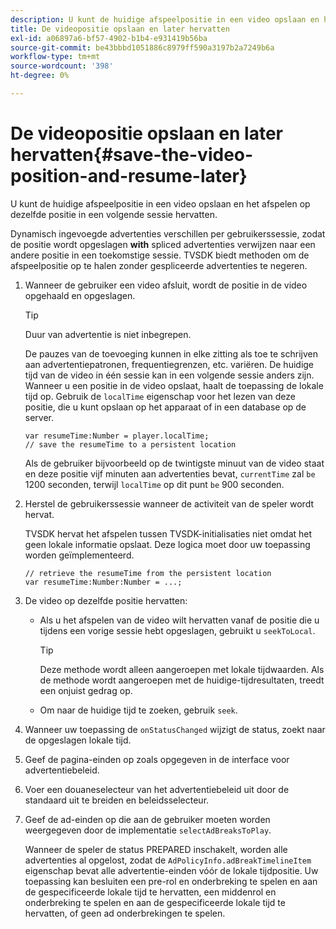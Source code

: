 ```yaml
---
description: U kunt de huidige afspeelpositie in een video opslaan en het afspelen op dezelfde positie in een volgende sessie hervatten.
title: De videopositie opslaan en later hervatten
exl-id: a06897a6-bf57-4902-b1b4-e931419b56ba
source-git-commit: be43bbbd1051886c8979ff590a3197b2a7249b6a
workflow-type: tm+mt
source-wordcount: '398'
ht-degree: 0%

---
```


# De videopositie opslaan en later hervatten{#save-the-video-position-and-resume-later}

U kunt de huidige afspeelpositie in een video opslaan en het afspelen op dezelfde positie in een volgende sessie hervatten.

Dynamisch ingevoegde advertenties verschillen per gebruikerssessie, zodat de positie wordt opgeslagen **with** spliced advertenties verwijzen naar een andere positie in een toekomstige sessie. TVSDK biedt methoden om de afspeelpositie op te halen zonder gespliceerde advertenties te negeren.

1. Wanneer de gebruiker een video afsluit, wordt de positie in de video opgehaald en opgeslagen.

   >[!TIP]
   >
   >Duur van advertentie is niet inbegrepen.

   De pauzes van de toevoeging kunnen in elke zitting als toe te schrijven aan advertentiepatronen, frequentiegrenzen, etc. variëren. De huidige tijd van de video in één sessie kan in een volgende sessie anders zijn. Wanneer u een positie in de video opslaat, haalt de toepassing de lokale tijd op. Gebruik de `localTime` eigenschap voor het lezen van deze positie, die u kunt opslaan op het apparaat of in een database op de server.

   ```
   var resumeTime:Number = player.localTime; 
   // save the resumeTime to a persistent location
   ```

   Als de gebruiker bijvoorbeeld op de twintigste minuut van de video staat en deze positie vijf minuten aan advertenties bevat, `currentTime` zal `be` 1200 seconden, terwijl `localTime` op dit punt `be` 900 seconden.

1. Herstel de gebruikerssessie wanneer de activiteit van de speler wordt hervat.

   TVSDK hervat het afspelen tussen TVSDK-initialisaties niet omdat het geen lokale informatie opslaat. Deze logica moet door uw toepassing worden geïmplementeerd.

   ```
   // retrieve the resumeTime from the persistent location 
   var resumeTime:Number:Number = ...;
   ```

1. De video op dezelfde positie hervatten:

   * Als u het afspelen van de video wilt hervatten vanaf de positie die u tijdens een vorige sessie hebt opgeslagen, gebruikt u `seekToLocal`.

      >[!TIP]
      >
      >Deze methode wordt alleen aangeroepen met lokale tijdwaarden. Als de methode wordt aangeroepen met de huidige-tijdresultaten, treedt een onjuist gedrag op.

   * Om naar de huidige tijd te zoeken, gebruik `seek`.

1. Wanneer uw toepassing de `onStatusChanged` wijzigt de status, zoekt naar de opgeslagen lokale tijd.
1. Geef de pagina-einden op zoals opgegeven in de interface voor advertentiebeleid.
1. Voer een douaneselecteur van het advertentiebeleid uit door de standaard uit te breiden en beleidsselecteur.
1. Geef de ad-einden op die aan de gebruiker moeten worden weergegeven door de implementatie `selectAdBreaksToPlay`.

   Wanneer de speler de status PREPARED inschakelt, worden alle advertenties al opgelost, zodat de `AdPolicyInfo.adBreakTimelineItem` eigenschap bevat alle advertentie-einden vóór de lokale tijdpositie. Uw toepassing kan besluiten een pre-rol en onderbreking te spelen en aan de gespecificeerde lokale tijd te hervatten, een middenrol en onderbreking te spelen en aan de gespecificeerde lokale tijd te hervatten, of geen ad onderbrekingen te spelen.
